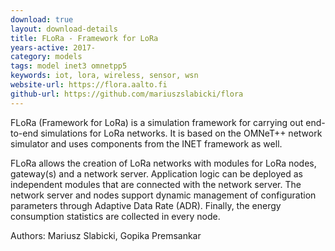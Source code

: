 ```yaml
---
download: true
layout: download-details
title: FLoRa - Framework for LoRa
years-active: 2017-
category: models
tags: model inet3 omnetpp5
keywords: iot, lora, wireless, sensor, wsn
website-url: https://flora.aalto.fi
github-url: https://github.com/mariuszslabicki/flora
---
```


FLoRa (Framework for LoRa) is a simulation framework for carrying out end-to-end
simulations for LoRa networks. It is based on the OMNeT++ network simulator
and uses components from the INET framework as well.

FLoRa allows the creation of LoRa networks with modules for LoRa nodes,
gateway(s) and a network server. Application logic can be deployed as
independent modules that are connected with the network server. The network
server and nodes support dynamic management of configuration parameters through
Adaptive Data Rate (ADR). Finally, the energy consumption statistics are
collected in every node.

Authors: Mariusz Slabicki, Gopika Premsankar

